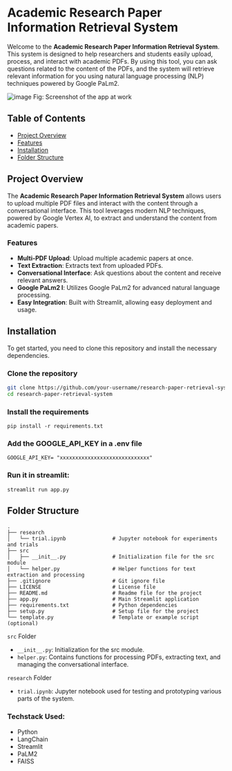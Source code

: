 # Academic Research Paper Information Retrieval System

Welcome to the **Academic Research Paper Information Retrieval System**. This system is designed to help researchers and students easily upload, process, and interact with academic PDFs. By using this tool, you can ask questions related to the content of the PDFs, and the system will retrieve relevant information for you using natural language processing (NLP) techniques powered by Google PaLm2.

![image](https://github.com/user-attachments/assets/ee5b764d-97ef-449c-980d-858dff3cb734)
Fig: Screenshot of the app at work

## Table of Contents

- [Project Overview](#project-overview)
- [Features](#features)
- [Installation](#installation)
- [Folder Structure](#folder-structure)

## Project Overview

The **Academic Research Paper Information Retrieval System** allows users to upload multiple PDF files and interact with the content through a conversational interface. This tool leverages modern NLP techniques, powered by Google Vertex AI, to extract and understand the content from academic papers.

### Features

- **Multi-PDF Upload**: Upload multiple academic papers at once.
- **Text Extraction**: Extracts text from uploaded PDFs.
- **Conversational Interface**: Ask questions about the content and receive relevant answers.
- **Google PaLm2 I**: Utilizes Google PaLm2 for advanced natural language processing.
- **Easy Integration**: Built with Streamlit, allowing easy deployment and usage.


## Installation

To get started, you need to clone this repository and install the necessary dependencies.

### Clone the repository

```bash
git clone https://github.com/your-username/research-paper-retrieval-system.git
cd research-paper-retrieval-system
```

### Install the requirements

```pip install -r requirements.txt```

### Add the GOOGLE_API_KEY in a .env file

```GOOGLE_API_KEY= "xxxxxxxxxxxxxxxxxxxxxxxxxxxxx"```

### Run it in streamlit:
```streamlit run app.py```


## Folder Structure

```plaintext
.
├── research
│   └── trial.ipynb               # Jupyter notebook for experiments and trials
├── src
│   ├── __init__.py               # Initialization file for the src module
│   └── helper.py                 # Helper functions for text extraction and processing
├── .gitignore                    # Git ignore file
├── LICENSE                       # License file
├── README.md                     # Readme file for the project
├── app.py                        # Main Streamlit application
├── requirements.txt              # Python dependencies
├── setup.py                      # Setup file for the project
└── template.py                   # Template or example script (optional)
```

`src` Folder
- `__init__.py`: Initialization for the src module.
- `helper.py`: Contains functions for processing PDFs, extracting text, and managing the conversational interface.

`research` Folder
- `trial.ipynb`: Jupyter notebook used for testing and prototyping various parts of the system.



### Techstack Used:
- Python
- LangChain
- Streamlit
- PaLM2
- FAISS
